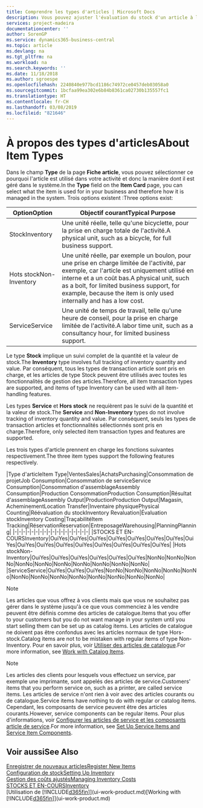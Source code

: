 ```yaml
---
title: Comprendre les types d'articles | Microsoft Docs
description: Vous pouvez ajuster l'évaluation du stock d'un article à l'aide des méthodes FIFO ou d'évaluation stock moyen, par exemple, lorsque les coûts article sont modifiés pour des motifs autres que les transactions.
services: project-madeira
documentationcenter: ''
author: SorenGP
ms.service: dynamics365-business-central
ms.topic: article
ms.devlang: na
ms.tgt_pltfrm: na
ms.workload: na
ms.search.keywords: ''
ms.date: 11/18/2018
ms.author: sgroespe
ms.openlocfilehash: 2240840e977bcd1186c74972ce0457deb03058a0
ms.sourcegitcommit: 1bcfaa99ea302e6b84b8361ca02730b135557fc1
ms.translationtype: HT
ms.contentlocale: fr-CH
ms.lasthandoff: 03/08/2019
ms.locfileid: "821646"
---
```

# <a name="about-item-types"></a><span data-ttu-id="f5c03-103">À propos des types d'articles</span><span class="sxs-lookup"><span data-stu-id="f5c03-103">About Item Types</span></span>
<span data-ttu-id="f5c03-104">Dans le champ **Type** de la page **Fiche article**, vous pouvez sélectionner ce pourquoi l'article est utilisé dans votre activité et donc la manière dont il est géré dans le système.</span><span class="sxs-lookup"><span data-stu-id="f5c03-104">In the **Type** field on the **Item Card** page, you can select what the item is used for in your business and therefore how it is managed in the system.</span></span> <span data-ttu-id="f5c03-105">Trois options existent :</span><span class="sxs-lookup"><span data-stu-id="f5c03-105">Three options exist:</span></span>

|<span data-ttu-id="f5c03-106">Option</span><span class="sxs-lookup"><span data-stu-id="f5c03-106">Option</span></span>|<span data-ttu-id="f5c03-107">Objectif courant</span><span class="sxs-lookup"><span data-stu-id="f5c03-107">Typical Purpose</span></span>|
|------|-----------|
|<span data-ttu-id="f5c03-108">Stock</span><span class="sxs-lookup"><span data-stu-id="f5c03-108">Inventory</span></span>|<span data-ttu-id="f5c03-109">Une unité réelle, telle qu'une bicyclette, pour la prise en charge totale de l'activité.</span><span class="sxs-lookup"><span data-stu-id="f5c03-109">A physical unit, such as a bicycle, for full business support.</span></span>|
|<span data-ttu-id="f5c03-110">Hots stock</span><span class="sxs-lookup"><span data-stu-id="f5c03-110">Non-Inventory</span></span>|<span data-ttu-id="f5c03-111">Une unité réelle, par exemple un boulon, pour une prise en charge limitée de l'activité, par exemple, car l'article est uniquement utilisé en interne et a un coût bas.</span><span class="sxs-lookup"><span data-stu-id="f5c03-111">A physical unit, such as a bolt, for limited business support, for example, because the item is only used internally and has a low cost.</span></span>|
|<span data-ttu-id="f5c03-112">Service</span><span class="sxs-lookup"><span data-stu-id="f5c03-112">Service</span></span>|<span data-ttu-id="f5c03-113">Une unité de temps de travail, telle qu'une heure de conseil, pour la prise en charge limitée de l'activité.</span><span class="sxs-lookup"><span data-stu-id="f5c03-113">A labor time unit, such as a consultancy hour, for limited business support.</span></span>|

<span data-ttu-id="f5c03-114">Le type **Stock** implique un suivi complet de la quantité et la valeur de stock.</span><span class="sxs-lookup"><span data-stu-id="f5c03-114">The **Inventory** type involves full tracking of inventory quantity and value.</span></span> <span data-ttu-id="f5c03-115">Par conséquent, tous les types de transaction article sont pris en charge, et les articles de type Stock peuvent être utilisés avec toutes les fonctionnalités de gestion des articles.</span><span class="sxs-lookup"><span data-stu-id="f5c03-115">Therefore, all item transaction types are supported, and items of type Inventory can be used with all item-handling features.</span></span>

<span data-ttu-id="f5c03-116">Les types **Service** et **Hors stock** ne requièrent pas le suivi de la quantité et la valeur de stock.</span><span class="sxs-lookup"><span data-stu-id="f5c03-116">The **Service** and **Non-Inventory** types do not involve tracking of inventory quantity and value.</span></span> <span data-ttu-id="f5c03-117">Par conséquent, seuls les types de transaction articles et fonctionnalités sélectionnés sont pris en charge.</span><span class="sxs-lookup"><span data-stu-id="f5c03-117">Therefore, only selected item transaction types and features are supported.</span></span>

<span data-ttu-id="f5c03-118">Les trois types d'article prennent en charge les fonctions suivantes respectivement.</span><span class="sxs-lookup"><span data-stu-id="f5c03-118">The three item types support the following features respectively.</span></span>

|<span data-ttu-id="f5c03-119">Type d'article</span><span class="sxs-lookup"><span data-stu-id="f5c03-119">Item Type</span></span>|<span data-ttu-id="f5c03-120">Ventes</span><span class="sxs-lookup"><span data-stu-id="f5c03-120">Sales</span></span>|<span data-ttu-id="f5c03-121">Achats</span><span class="sxs-lookup"><span data-stu-id="f5c03-121">Purchasing</span></span>|<span data-ttu-id="f5c03-122">Consommation de projet</span><span class="sxs-lookup"><span data-stu-id="f5c03-122">Job Consumption</span></span>|<span data-ttu-id="f5c03-123">Consommation de service</span><span class="sxs-lookup"><span data-stu-id="f5c03-123">Service Consumption</span></span>|<span data-ttu-id="f5c03-124">Consommation d'assemblage</span><span class="sxs-lookup"><span data-stu-id="f5c03-124">Assembly Consumption</span></span>|<span data-ttu-id="f5c03-125">Production Consommation</span><span class="sxs-lookup"><span data-stu-id="f5c03-125">Production Consumption</span></span>|<span data-ttu-id="f5c03-126">Résultat d'assemblage</span><span class="sxs-lookup"><span data-stu-id="f5c03-126">Assembly Output</span></span>|<span data-ttu-id="f5c03-127">Production</span><span class="sxs-lookup"><span data-stu-id="f5c03-127">Production Output</span></span>|<span data-ttu-id="f5c03-128">Magasin, Acheminement</span><span class="sxs-lookup"><span data-stu-id="f5c03-128">Location Transfer</span></span>|<span data-ttu-id="f5c03-129">Inventaire physique</span><span class="sxs-lookup"><span data-stu-id="f5c03-129">Physical Counting</span></span>|<span data-ttu-id="f5c03-130">Réévaluation du stock</span><span class="sxs-lookup"><span data-stu-id="f5c03-130">Inventory Revaluation</span></span>|<span data-ttu-id="f5c03-131">Évaluation stock</span><span class="sxs-lookup"><span data-stu-id="f5c03-131">Inventory Costing</span></span>|<span data-ttu-id="f5c03-132">Traçabilité</span><span class="sxs-lookup"><span data-stu-id="f5c03-132">Item Tracking</span></span>|<span data-ttu-id="f5c03-133">Réservation</span><span class="sxs-lookup"><span data-stu-id="f5c03-133">Reservation</span></span>|<span data-ttu-id="f5c03-134">Entreposage</span><span class="sxs-lookup"><span data-stu-id="f5c03-134">Warehousing</span></span>|<span data-ttu-id="f5c03-135">Planning</span><span class="sxs-lookup"><span data-stu-id="f5c03-135">Planning</span></span>|
|-|-|-|-|-|-|-|-|-|-|-|-|-|-|-|-|-|-|
|<span data-ttu-id="f5c03-136">STOCKS ET EN-COURS</span><span class="sxs-lookup"><span data-stu-id="f5c03-136">Inventory</span></span>|<span data-ttu-id="f5c03-137">Oui</span><span class="sxs-lookup"><span data-stu-id="f5c03-137">Yes</span></span>|<span data-ttu-id="f5c03-138">Oui</span><span class="sxs-lookup"><span data-stu-id="f5c03-138">Yes</span></span>|<span data-ttu-id="f5c03-139">Oui</span><span class="sxs-lookup"><span data-stu-id="f5c03-139">Yes</span></span>|<span data-ttu-id="f5c03-140">Oui</span><span class="sxs-lookup"><span data-stu-id="f5c03-140">Yes</span></span>|<span data-ttu-id="f5c03-141">Oui</span><span class="sxs-lookup"><span data-stu-id="f5c03-141">Yes</span></span>|<span data-ttu-id="f5c03-142">Oui</span><span class="sxs-lookup"><span data-stu-id="f5c03-142">Yes</span></span>|<span data-ttu-id="f5c03-143">Oui</span><span class="sxs-lookup"><span data-stu-id="f5c03-143">Yes</span></span>|<span data-ttu-id="f5c03-144">Oui</span><span class="sxs-lookup"><span data-stu-id="f5c03-144">Yes</span></span>|<span data-ttu-id="f5c03-145">Oui</span><span class="sxs-lookup"><span data-stu-id="f5c03-145">Yes</span></span>|<span data-ttu-id="f5c03-146">Oui</span><span class="sxs-lookup"><span data-stu-id="f5c03-146">Yes</span></span>|<span data-ttu-id="f5c03-147">Oui</span><span class="sxs-lookup"><span data-stu-id="f5c03-147">Yes</span></span>|<span data-ttu-id="f5c03-148">Oui</span><span class="sxs-lookup"><span data-stu-id="f5c03-148">Yes</span></span>|<span data-ttu-id="f5c03-149">Oui</span><span class="sxs-lookup"><span data-stu-id="f5c03-149">Yes</span></span>|<span data-ttu-id="f5c03-150">Oui</span><span class="sxs-lookup"><span data-stu-id="f5c03-150">Yes</span></span>|<span data-ttu-id="f5c03-151">Oui</span><span class="sxs-lookup"><span data-stu-id="f5c03-151">Yes</span></span>|<span data-ttu-id="f5c03-152">Oui</span><span class="sxs-lookup"><span data-stu-id="f5c03-152">Yes</span></span>|
|<span data-ttu-id="f5c03-153">Hots stock</span><span class="sxs-lookup"><span data-stu-id="f5c03-153">Non-Inventory</span></span>|<span data-ttu-id="f5c03-154">Oui</span><span class="sxs-lookup"><span data-stu-id="f5c03-154">Yes</span></span>|<span data-ttu-id="f5c03-155">Oui</span><span class="sxs-lookup"><span data-stu-id="f5c03-155">Yes</span></span>|<span data-ttu-id="f5c03-156">Oui</span><span class="sxs-lookup"><span data-stu-id="f5c03-156">Yes</span></span>|<span data-ttu-id="f5c03-157">Oui</span><span class="sxs-lookup"><span data-stu-id="f5c03-157">Yes</span></span>|<span data-ttu-id="f5c03-158">Oui</span><span class="sxs-lookup"><span data-stu-id="f5c03-158">Yes</span></span>|<span data-ttu-id="f5c03-159">Oui</span><span class="sxs-lookup"><span data-stu-id="f5c03-159">Yes</span></span>|<span data-ttu-id="f5c03-160">Non</span><span class="sxs-lookup"><span data-stu-id="f5c03-160">No</span></span>|<span data-ttu-id="f5c03-161">Non</span><span class="sxs-lookup"><span data-stu-id="f5c03-161">No</span></span>|<span data-ttu-id="f5c03-162">Non</span><span class="sxs-lookup"><span data-stu-id="f5c03-162">No</span></span>|<span data-ttu-id="f5c03-163">Non</span><span class="sxs-lookup"><span data-stu-id="f5c03-163">No</span></span>|<span data-ttu-id="f5c03-164">Non</span><span class="sxs-lookup"><span data-stu-id="f5c03-164">No</span></span>|<span data-ttu-id="f5c03-165">Non</span><span class="sxs-lookup"><span data-stu-id="f5c03-165">No</span></span>|<span data-ttu-id="f5c03-166">Non</span><span class="sxs-lookup"><span data-stu-id="f5c03-166">No</span></span>|<span data-ttu-id="f5c03-167">Non</span><span class="sxs-lookup"><span data-stu-id="f5c03-167">No</span></span>|<span data-ttu-id="f5c03-168">Non</span><span class="sxs-lookup"><span data-stu-id="f5c03-168">No</span></span>|<span data-ttu-id="f5c03-169">Non</span><span class="sxs-lookup"><span data-stu-id="f5c03-169">No</span></span>|
|<span data-ttu-id="f5c03-170">Service</span><span class="sxs-lookup"><span data-stu-id="f5c03-170">Service</span></span>|<span data-ttu-id="f5c03-171">Oui</span><span class="sxs-lookup"><span data-stu-id="f5c03-171">Yes</span></span>|<span data-ttu-id="f5c03-172">Oui</span><span class="sxs-lookup"><span data-stu-id="f5c03-172">Yes</span></span>|<span data-ttu-id="f5c03-173">Oui</span><span class="sxs-lookup"><span data-stu-id="f5c03-173">Yes</span></span>|<span data-ttu-id="f5c03-174">Non</span><span class="sxs-lookup"><span data-stu-id="f5c03-174">No</span></span>|<span data-ttu-id="f5c03-175">Non</span><span class="sxs-lookup"><span data-stu-id="f5c03-175">No</span></span>|<span data-ttu-id="f5c03-176">Non</span><span class="sxs-lookup"><span data-stu-id="f5c03-176">No</span></span>|<span data-ttu-id="f5c03-177">Non</span><span class="sxs-lookup"><span data-stu-id="f5c03-177">No</span></span>|<span data-ttu-id="f5c03-178">Non</span><span class="sxs-lookup"><span data-stu-id="f5c03-178">No</span></span>|<span data-ttu-id="f5c03-179">Non</span><span class="sxs-lookup"><span data-stu-id="f5c03-179">No</span></span>|<span data-ttu-id="f5c03-180">Non</span><span class="sxs-lookup"><span data-stu-id="f5c03-180">No</span></span>|<span data-ttu-id="f5c03-181">Non</span><span class="sxs-lookup"><span data-stu-id="f5c03-181">No</span></span>|<span data-ttu-id="f5c03-182">Non</span><span class="sxs-lookup"><span data-stu-id="f5c03-182">No</span></span>|<span data-ttu-id="f5c03-183">Non</span><span class="sxs-lookup"><span data-stu-id="f5c03-183">No</span></span>|<span data-ttu-id="f5c03-184">Non</span><span class="sxs-lookup"><span data-stu-id="f5c03-184">No</span></span>|<span data-ttu-id="f5c03-185">Non</span><span class="sxs-lookup"><span data-stu-id="f5c03-185">No</span></span>|<span data-ttu-id="f5c03-186">Non</span><span class="sxs-lookup"><span data-stu-id="f5c03-186">No</span></span>|

> [!NOTE]
> <span data-ttu-id="f5c03-187">Les articles que vous offrez à vos clients mais que vous ne souhaitez pas gérer dans le système jusqu'à ce que vous commenciez à les vendre peuvent être définis comme des articles de catalogue.</span><span class="sxs-lookup"><span data-stu-id="f5c03-187">Items that you offer to your customers but you do not want manage in your system until you start selling them can be set up as catalog items.</span></span> <span data-ttu-id="f5c03-188">Les articles de catalogue ne doivent pas être confondus avec les articles normaux de type Hors-stock.</span><span class="sxs-lookup"><span data-stu-id="f5c03-188">Catalog items are not to be mistaken with regular items of type Non-Inventory.</span></span> <span data-ttu-id="f5c03-189">Pour en savoir plus, voir [Utiliser des articles de catalogue](inventory-how-work-nonstock-items.md).</span><span class="sxs-lookup"><span data-stu-id="f5c03-189">For more information, see [Work with Catalog Items](inventory-how-work-nonstock-items.md).</span></span>

> [!NOTE]
> <span data-ttu-id="f5c03-190">Les articles des clients pour lesquels vous effectuez un service, par exemple une imprimante, sont appelés des articles de service.</span><span class="sxs-lookup"><span data-stu-id="f5c03-190">Customers' items that you perform service on, such as a printer, are called service items.</span></span> <span data-ttu-id="f5c03-191">Les articles de service n'ont rien à voir avec des articles courants ou de catalogue.</span><span class="sxs-lookup"><span data-stu-id="f5c03-191">Service items have nothing to do with regular or catalog items.</span></span> <span data-ttu-id="f5c03-192">Cependant, les composants de service peuvent être des articles courants.</span><span class="sxs-lookup"><span data-stu-id="f5c03-192">However, service components can be regular items.</span></span> <span data-ttu-id="f5c03-193">Pour plus d'informations, voir [Configurer les articles de service et les composants article de service](service-how-setup-service-items.md).</span><span class="sxs-lookup"><span data-stu-id="f5c03-193">For more information, see [Set Up Service Items and Service Item Components](service-how-setup-service-items.md).</span></span>

## <a name="see-also"></a><span data-ttu-id="f5c03-194">Voir aussi</span><span class="sxs-lookup"><span data-stu-id="f5c03-194">See Also</span></span>
[<span data-ttu-id="f5c03-195">Enregistrer de nouveaux articles</span><span class="sxs-lookup"><span data-stu-id="f5c03-195">Register New Items</span></span>](inventory-how-register-new-items.md)  
[<span data-ttu-id="f5c03-196">Configuration de stock</span><span class="sxs-lookup"><span data-stu-id="f5c03-196">Setting Up Inventory</span></span>](inventory-setup-inventory.md)  
[<span data-ttu-id="f5c03-197">Gestion des coûts ajustés</span><span class="sxs-lookup"><span data-stu-id="f5c03-197">Managing Inventory Costs</span></span>](finance-manage-inventory-costs.md)  
[<span data-ttu-id="f5c03-198">STOCKS ET EN-COURS</span><span class="sxs-lookup"><span data-stu-id="f5c03-198">Inventory</span></span>](inventory-manage-inventory.md)  
<span data-ttu-id="f5c03-199">[Utilisation de [!INCLUDE[d365fin](includes/d365fin_md.md)]](ui-work-product.md)</span><span class="sxs-lookup"><span data-stu-id="f5c03-199">[Working with [!INCLUDE[d365fin](includes/d365fin_md.md)]](ui-work-product.md)</span></span>
